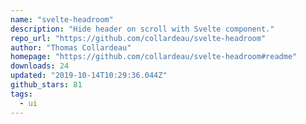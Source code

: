 ```yaml
---
name: "svelte-headroom"
description: "Hide header on scroll with Svelte component."
repo_url: "https://github.com/collardeau/svelte-headroom"
author: "Thomas Collardeau"
homepage: "https://github.com/collardeau/svelte-headroom#readme"
downloads: 24
updated: "2019-10-14T10:29:36.044Z"
github_stars: 81
tags: 
  - ui
---
```

